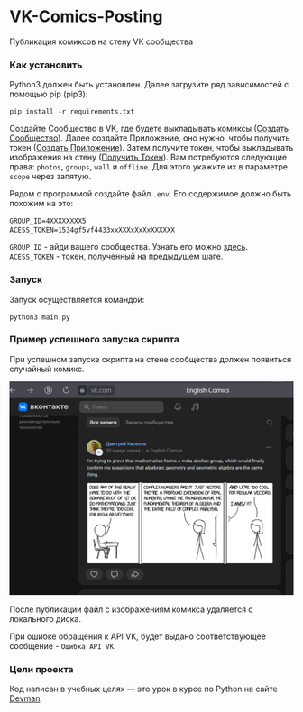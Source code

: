 # VK-Comics-Posting
Публикация комиксов на стену VK сообщества

### Как установить

Python3 должен быть установлен. Далее загрузите ряд зависимостей с помощью pip (pip3):

    pip install -r requirements.txt

Создайте Сообщество в VK, где будете выкладывать комиксы ([Создать Сообщество](https://vk.com/dev/implicit_flow_user)).
Далее создайте Приложение, оно нужно, чтобы получить токен ([Создать Приложение](https://vk.com/apps?act=manage)).
Затем получите токен, чтобы выкладывать изображения на стену ([Получить Токен](https://vk.com/dev/implicit_flow_user)). 
Вам потребуются следующие права: `photos`, `groups`, `wall` и `offline`. Для этого укажите их в параметре `scope` через запятую.


Рядом с программой создайте файл `.env`. Его содержимое должно быть похожим на это:

    GROUP_ID=4XXXXXXXX5
    ACESS_TOKEN=1534gf5vf4433xxXXXxXxXxXXXXXX

`GROUP_ID` - айди вашего сообщества. Узнать его можно [здесь](https://regvk.com/id/).
`ACESS_TOKEN` - токен, полученный на предыдущем шаге.


### Запуск

Запуск осуществляется командой:

    python3 main.py


### Пример успешного запуска скрипта

При успешном запуске скрипта на стене сообщества должен появиться случайный комикс.

![img.png](img.png)

После публикации файл с изображениям комикса удаляется с локального диска.

При ошибке обращения к API VK, будет выдано соответствующее сообщение - `Ошибка API VK`.


### Цели проекта

Код написан в учебных целях — это урок в курсе по Python на сайте [Devman](https://dvmn.org).

